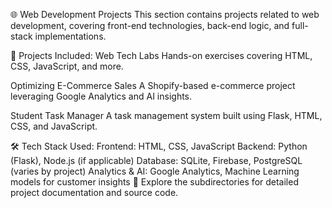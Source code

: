 🌐 Web Development Projects
This section contains projects related to web development, covering front-end technologies, back-end logic, and full-stack implementations.

📂 Projects Included:
Web Tech Labs
Hands-on exercises covering HTML, CSS, JavaScript, and more.

Optimizing E-Commerce Sales
A Shopify-based e-commerce project leveraging Google Analytics and AI insights.

Student Task Manager
A task management system built using Flask, HTML, CSS, and JavaScript.

🛠 Tech Stack Used:
Frontend: HTML, CSS, JavaScript
Backend: Python (Flask), Node.js (if applicable)
Database: SQLite, Firebase, PostgreSQL (varies by project)
Analytics & AI: Google Analytics, Machine Learning models for customer insights
📌 Explore the subdirectories for detailed project documentation and source code.
